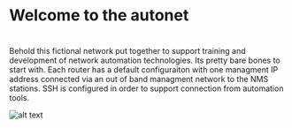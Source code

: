 # Welcome to the autonet <h1>
Behold this fictional network put together to support training and development of network automation technologies. Its pretty bare bones to start with. Each router has a default configuraiton with one managment IP address connected via an out of band managment network to the NMS stations. SSH is configured in order to support connection from automation tools.  


 
 ![alt text](https://raw.githubusercontent.com/lexicos/NetSuto/master/Topology.jpeg)
